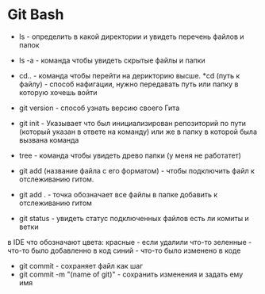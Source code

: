 # Git Bash

* ls - определить в какой директории и увидеть перечень файлов и папок 
* ls -a  - команда чтобы увидеть скрытые файлы и папки

* cd.. -  команда чтобы перейти на дерикторию высше. 
*cd (путь к файлу) - способ нафигации, нужно передавать путь или папку в которую хочешь войти 


* git version - способ узнать версию своего Гита 

* git init -  Указывает что был инициализирован репозиторий по пути (который указан в ответе на команду) или же в папку в которой была вызвана команда 

* tree - команда чтобы увидеть древо папки (у меня не работатет)

* git add (название файла с его форматом) - чтобы подключить файл к отслеживанию гитом.
* git add . - точка обозначает все файлы в папке добавить к отслеживанию гитом 


* git status - увидеть статус подключенных файлов есть ли комиты и ветки 

в IDE что обозначают цвета:
красные - если удалили что-то 
зеленные - что-то было добавленно в код 
синий - что-то было изменено в коде

* git commit - сохраняет файл как шаг 
* git commit -m "(name of git)" - сохранить изменения и задать ему имя



